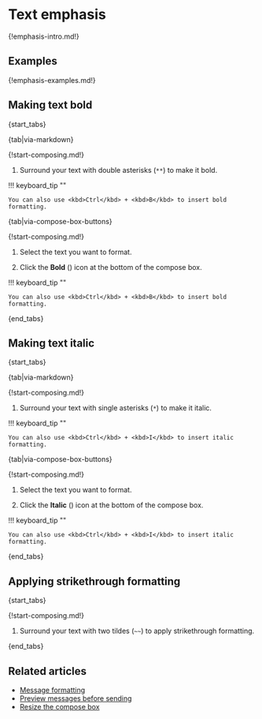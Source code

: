 # Text emphasis

{!emphasis-intro.md!}

## Examples

{!emphasis-examples.md!}

## Making text bold

{start_tabs}

{tab|via-markdown}

{!start-composing.md!}

1. Surround your text with double asterisks (`**`) to make it bold.

!!! keyboard_tip ""

    You can also use <kbd>Ctrl</kbd> + <kbd>B</kbd> to insert bold formatting.

{tab|via-compose-box-buttons}

{!start-composing.md!}

1. Select the text you want to format.

1. Click the **Bold** (<i class="fa fa-bold"></i>) icon at the
   bottom of the compose box.

!!! keyboard_tip ""

    You can also use <kbd>Ctrl</kbd> + <kbd>B</kbd> to insert bold formatting.

{end_tabs}

## Making text italic

{start_tabs}

{tab|via-markdown}

{!start-composing.md!}

1. Surround your text with single asterisks (`*`) to make it italic.

!!! keyboard_tip ""

    You can also use <kbd>Ctrl</kbd> + <kbd>I</kbd> to insert italic formatting.

{tab|via-compose-box-buttons}

{!start-composing.md!}

1. Select the text you want to format.

1. Click the **Italic** (<i class="fa fa-italic"></i>) icon at the
   bottom of the compose box.

!!! keyboard_tip ""

    You can also use <kbd>Ctrl</kbd> + <kbd>I</kbd> to insert italic formatting.

{end_tabs}

## Applying strikethrough formatting

{start_tabs}

{!start-composing.md!}

1. Surround your text with two tildes (`~~`) to apply strikethrough formatting.

{end_tabs}

## Related articles

* [Message formatting](/help/format-your-message-using-markdown)
* [Preview messages before sending](/help/preview-your-message-before-sending)
* [Resize the compose box](/help/resize-the-compose-box)
